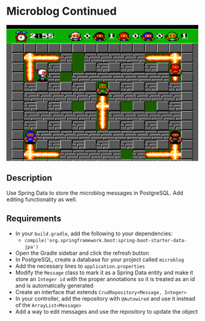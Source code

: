 # Microblog Continued

![screenshot](screenshot.png)

## Description

Use Spring Data to store the microblog messages in PostgreSQL. Add editing functionality as well.

## Requirements

* In your `build.gradle`, add the following to your dependencies:
  * `compile('org.springframework.boot:spring-boot-starter-data-jpa')`
* Open the Gradle sidebar and click the refresh button
* In PostgreSQL, create a database for your project called `microblog`
* Add the necessary lines to `application.properties`
* Modify the `Message` class to mark it as a Spring Data entity and make it store an `Integer id` with the proper annotations so it is treated as an id and is automatically generated
* Create an interface that extends `CrudRepository<Message, Integer>`
* In your controller, add the repository with `@Autowired` and use it instead of the `ArrayList<Message>`
* Add a way to edit messages and use the repository to update the object
